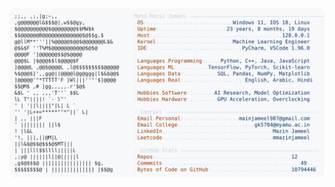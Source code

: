 <picture>
  <source srcset="https://raw.githubusercontent.com/mmazinjameel/mmazinjameel/main/dark_mode.svg?v=1753331480" media="(prefers-color-scheme: dark)">
  <img src="https://raw.githubusercontent.com/mmazinjameel/mmazinjameel/main/light_mode.svg?v=1753331480">
</picture>
